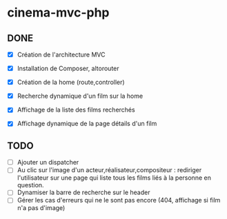 # cinema-mvc-php

## DONE 
- [x] Création de l'architecture MVC
- [x] Installation de Composer, altorouter
- [x] Création de la home (route,controller)  
- [x] Recherche dynamique d'un film sur la home
- [x] Affichage de la liste des films recherchés
- [x] Affichage dynamique de la page détails d'un film


## TODO
  - [ ] Ajouter un dispatcher
  - [ ] Au clic sur l'image d'un acteur,réalisateur,compositeur : rediriger l'utilisateur sur une page qui liste tous les films liés à la personne en question.
  - [ ] Dynamiser la barre de recherche sur le header
  - [ ] Gérer les cas d'erreurs qui ne le sont pas encore (404, affichage si film n'a pas d'image) 